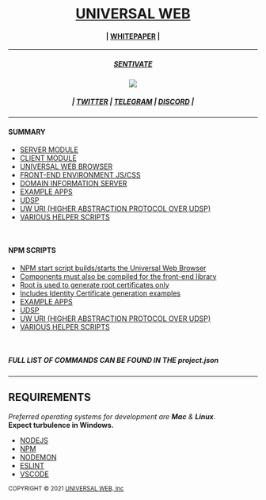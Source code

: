 <h1 align="center">
    <a href="https://universalweb.io">UNIVERSAL WEB</a>
</h1>
<h4 align="center">
| <a href="https://github.com/sentivate/Sentivate-Network-White-Paper/blob/master/README.md">WHITEPAPER</a> |
</h4>
<hr />
    <h5 align="center"><a href="https://universalweb.io">SENTIVATE</a></h5>
<p align="center">
    <img src="https://sentivate.com/wp-content/uploads/brizy/3443/assets/images/iW=269&iH=274&oX=0&oY=0&cW=269&cH=274/SNTVTbig.png" />
</p>

<h5 align="center">| <a href="https://twitter.com/sentivate">TWITTER</a> | <a href="https://t.me/sentivate">TELEGRAM</a> | <a href="https://discord.com/invite/jChPfgN">DISCORD</a> |</h5>
<hr />

<h4>SUMMARY</h4>

<ul>
    <li><a href="">SERVER MODULE</a></li>
    <li><a href="">CLIENT MODULE</a></li>
    <li><a href="">UNIVERSAL WEB BROWSER</a></li>
    <li><a href="">FRONT-END ENVIRONMENT JS/CSS</a></li>
    <li><a href="">DOMAIN INFORMATION SERVER</a></li>
    <li><a href="">EXAMPLE APPS</a></li>
    <li><a href="">UDSP</a></li>
    <li><a href="">UW URI (HIGHER ABSTRACTION PROTOCOL OVER UDSP)</a></li>
    <li><a href="">VARIOUS HELPER SCRIPTS</a></li>
</ul>

<br />

<h4>NPM SCRIPTS</h4>

<ul>
    <li><a href="">NPM start script builds/starts the Universal Web Browser</a></li>
    <li><a href="">Components must also be compiled for the front-end library</a></li>
    <li><a href="">Root is used to generate root certificates only</a></li>
    <li><a href="">Includes Identity Certificate generation examples</a></li>
    <li><a href="">EXAMPLE APPS</a></li>
    <li><a href="">UDSP</a></li>
    <li><a href="">UW URI (HIGHER ABSTRACTION PROTOCOL OVER UDSP)</a></li>
    <li><a href="">VARIOUS HELPER SCRIPTS</a></li>
</ul>

<br />

<h5>FULL LIST OF COMMANDS CAN BE FOUND IN THE project.json</h5>

<hr />

<h2>REQUIREMENTS</h2>

<p>
    <i>Preferred operating systems for development are <b>Mac</b> & <b>Linux</b>.</i>
    <br>
    <b>Expect turbulence in Windows.</b>
</p>

<ul>
    <li><a href="">NODEJS</a></li>
    <li><a href="">NPM</a></li>
    <li><a href="">NODEMON</a></li>
    <li><a href="">ESLINT</a></li>
    <li><a href="">VSCODE</a></li>
</ul>

<small>COPYRIGHT © 2021 <a href="https://universalweb.io">UNIVERSAL WEB, Inc</a></small>
